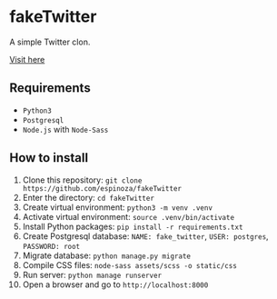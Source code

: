 # fakeTwitter

A simple Twitter clon.

[Visit here](http://52.15.51.235/)

## Requirements
* `Python3`
* `Postgresql`
* `Node.js` with `Node-Sass`

## How to install

1. Clone this repository: `git clone https://github.com/espinoza/fakeTwitter`
2. Enter the directory: `cd fakeTwitter`
3. Create virtual environment: `python3 -m venv .venv`
4. Activate virtual environment: `source .venv/bin/activate`
5. Install Python packages: `pip install -r requirements.txt`
6. Create Postgresql database: `NAME: fake_twitter`, `USER: postgres`, `PASSWORD: root`
7. Migrate database: `python manage.py migrate`
8. Compile CSS files: `node-sass assets/scss -o static/css`
9. Run server: `python manage runserver`
10. Open a browser and go to `http://localhost:8000`
